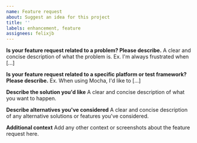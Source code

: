 ```yaml
---
name: Feature request
about: Suggest an idea for this project
title: ''
labels: enhancement, feature
assignees: felixjb
---
```


<!--
Thank you for your suggestion!
Refer to our **CONTRIBUTING** guide if you need any information.
If you have any questions, join us in the [Discussions](https://github.com/felixjb/testify/discussions)
-->

**Is your feature request related to a problem? Please describe.**
A clear and concise description of what the problem is. Ex. I'm always frustrated when [...]

**Is your feature request related to a specific platform or test framework? Please describe.**
Ex. When using Mocha, I'd like to [...]

**Describe the solution you'd like**
A clear and concise description of what you want to happen.

**Describe alternatives you've considered**
A clear and concise description of any alternative solutions or features you've considered.

**Additional context**
Add any other context or screenshots about the feature request here.

